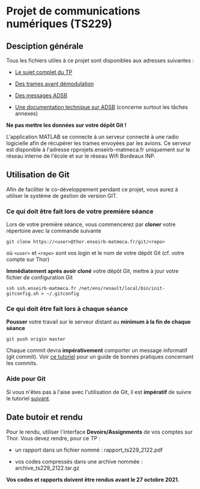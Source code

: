 # Projet de communications numériques (TS229)

## Desciption générale
Tous les fichiers utiles à ce projet sont disponibles aux adresses suivantes :

* [Le sujet complet du TP](https://github.com/rtajan/TS229/blob/master/doc/sujet/sujet.pdf)

* [Des trames avant démodulation](https://github.com/rtajan/TS229/blob/master/data/buffers.mat)

* [Des messages ADSB](https://github.com/rtajan/TS229/blob/master/data/adsb_msgs.mat)

* [Une documentation technique sur ADSB](https://github.com/rtajan/TS229/blob/master/doc/ADSB_technical_doc.pdf) (concerne surtout les tâches annexes)

**Ne pas mettre les données sur votre dépôt Git !**

L'application MATLAB se connecte à un serveur connecté à une radio logicielle afin de récupérer les trames envoyées par les avions. Ce serveur est disponible à l'adresse rpprojets.enseirb-matmeca.fr uniquement sur le réseau interne de l'école et sur le réseau Wifi Bordeaux INP. 

## Utilisation de Git

 Afin de faciliter le co-développement pendant ce projet, vous aurez à utiliser le système de gestion de version GIT. 

### Ce qui doit être fait lors de votre première séance
Lors de votre première séance, vous commencerez par **cloner** votre répertoire avec la commande suivante

```
git clone https://<user>@thor.enseirb-matmeca.fr/git/<repo>
```

où `<user>` et `<repo>` sont vos login et le nom de votre dépôt Git (cf. votre compte sur Thor)

**Immédiatement après avoir cloné** votre dépôt Git, mettre à jour votre fichier de configuration Git

``` 
ssh ssh.enseirb-matmeca.fr /net/ens/renault/local/bin/init-gitconfig.sh > ~/.gitconfig
```

### Ce qui doit être fait lors à chaque séance

**Pousser** votre travail sur le serveur distant au **minimum à la fin de chaque séance** 

``` 
git push origin master
```

Chaque commit devra **impérativement** comporter un message informatif (git commit). Voir [ce tutoriel](https://chris.beams.io/posts/git-commit/) pour un guide de bonnes pratiques concernant les commits.

### Aide pour Git
Si vous n'êtes pas à l'aise avec l'utilisation de Git, il est **impératif** de suivre le tutoriel [suivant](http://www.labri.fr/perso/renault/working/teaching/projets/git.php).

## Date butoir et rendu
Pour le rendu, utiliser l'interface **Devoirs/Assignments** de vos comptes sur Thor. Vous devez rendre, pour ce TP : 

* un rapport dans un fichier nommé : rapport_ts229_2122.pdf

* vos codes compressés dans une archive nommée : archive_ts229_2122.tar.gz

**Vos codes et rapports doivent être rendus avant le 27 octobre 2021.**

